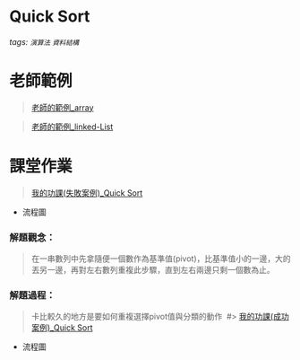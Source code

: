# Quick Sort
###### tags: `演算法` `資料結構`

# 老師範例
> [老師的範例_array](https://github.com/pecu/DSA/blob/master/05_QuickSort/QuickSort_Array_Recursive.ipynb)

> [老師的範例_linked-List](https://github.com/pecu/DSA/blob/master/05_QuickSort/QuickSort_LinkedList.py)

# 課堂作業
> [我的功課(失敗案例)_Quick Sort](https://nbviewer.jupyter.org/github/Benny805038/benny/blob/master/week%205/Quick%20Sort.ipynb) 
  * 流程圖
  ### 解題觀念：
>在一串數列中先拿隨便一個數作為基準值(pivot)，比基準值小的一邊，大的丟另一邊，再對左右數列重複此步驟，直到左右兩邊只剩一個數為止。
### 解題過程：
>卡比較久的地方是要如何重複選擇pivot值與分類的動作
  ![]()
#> [我的功課(成功案例)_Quick Sort](https://nbviewer.jupyter.org/github/Benny805038/benny/blob/master/leetcode/Insertion%20Sort2.ipynb)  
  * 流程圖
  ![]()
